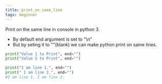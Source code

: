```yaml
---
title: print_on_same_line
tags: beginner
---
```


Print on the same line in console in python 3.

- By default end argument is set to "\n"
- But by seting it to ""(blank) we can make python print on same lines.

```py
print("Value 1 to Print", end="")
print("Value 2 to Print", end="")
```

```py
print("I am line 1.", end="")
print(" I am line 2.", end="")
#I am line 1. I am line 2.
```